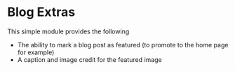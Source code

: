 # Blog Extras

This simple module provides the following

* The ability to mark a blog post as featured (to promote to the home page for example)
* A caption and image credit for the featured image

